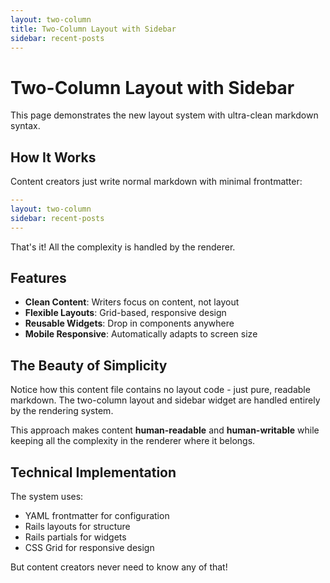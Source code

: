 ```yaml
---
layout: two-column
title: Two-Column Layout with Sidebar
sidebar: recent-posts
---
```


# Two-Column Layout with Sidebar

This page demonstrates the new layout system with ultra-clean markdown syntax.

## How It Works

Content creators just write normal markdown with minimal frontmatter:

```yaml
---
layout: two-column
sidebar: recent-posts
---
```

That's it! All the complexity is handled by the renderer.

## Features

- **Clean Content**: Writers focus on content, not layout
- **Flexible Layouts**: Grid-based, responsive design
- **Reusable Widgets**: Drop in components anywhere
- **Mobile Responsive**: Automatically adapts to screen size

## The Beauty of Simplicity

Notice how this content file contains no layout code - just pure, readable markdown. The two-column layout and sidebar widget are handled entirely by the rendering system.

This approach makes content **human-readable** and **human-writable** while keeping all the complexity in the renderer where it belongs.

## Technical Implementation

The system uses:
- YAML frontmatter for configuration
- Rails layouts for structure
- Rails partials for widgets
- CSS Grid for responsive design

But content creators never need to know any of that!